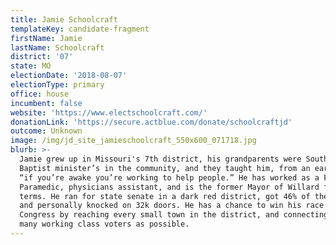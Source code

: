 ```yaml
---
title: Jamie Schoolcraft
templateKey: candidate-fragment
firstName: Jamie
lastName: Schoolcraft
district: '07'
state: MO
electionDate: '2018-08-07'
electionType: primary
office: house
incumbent: false
website: 'https://www.electschoolcraft.com/'
donationLink: 'https://secure.actblue.com/donate/schoolcraftjd'
outcome: Unknown
image: /img/jd_site_jamieschoolcraft_550x600_071718.jpg
blurb: >-
  Jamie grew up in Missouri's 7th district, his grandparents were Southern
  Baptist minister’s in the community, and they taught him, from an early age,
  “if you’re awake you’re working to help people.” He has worked as a Fireman
  Paramedic, physicians assistant, and is the former Mayor of Willard for 2
  terms. He ran for state senate in a dark red district, got 46% of the vote,
  and personally knocked on 32k doors. He has a chance to win his race for
  Congress by reaching every small town in the district, and connecting with as
  many working class voters as possible.
---
```


